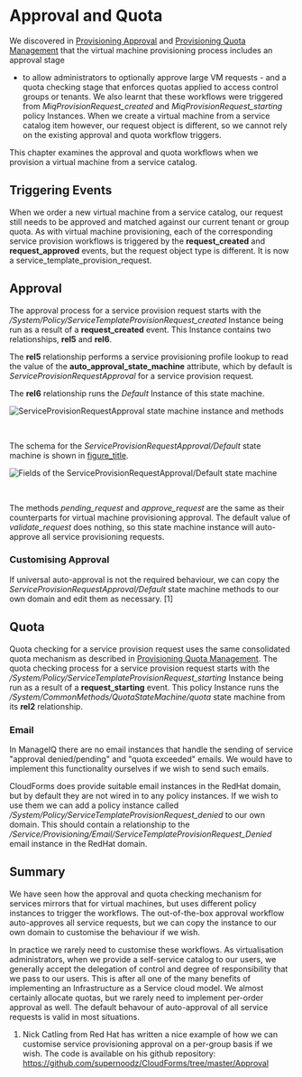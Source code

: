 # Approval and Quota

We discovered in [Provisioning
Approval](../provisioning_approval/chapter.asciidoc) and [Provisioning
Quota Management](../provisioning_quota_management/chapter.asciidoc)
that the virtual machine provisioning process includes an approval stage
- to allow administrators to optionally approve large VM requests - and
a quota checking stage that enforces quotas applied to access control
groups or tenants. We also learnt that these workflows were triggered
from *MiqProvisionRequest\_created* and *MiqProvisionRequest\_starting*
policy Instances. When we create a virtual machine from a service
catalog item however, our request object is different, so we cannot rely
on the existing approval and quota workflow triggers.

This chapter examines the approval and quota workflows when we provision
a virtual machine from a service catalog.

## Triggering Events

When we order a new virtual machine from a service catalog, our request
still needs to be approved and matched against our current tenant or
group quota. As with virtual machine provisioning, each of the
corresponding service provision workflows is triggered by the
**request\_created** and **request\_approved** events, but the request
object type is different. It is now a
service\_template\_provision\_request.

## Approval

The approval process for a service provision request starts with the
*/System/Policy/ServiceTemplateProvisionRequest\_created* Instance being
run as a result of a **request\_created** event. This Instance contains
two relationships, **rel5** and **rel6**.

The **rel5** relationship performs a service provisioning profile lookup
to read the value of the **auto\_approval\_state\_machine** attribute,
which by default is *ServiceProvisionRequestApproval* for a service
provision request.

The **rel6** relationship runs the *Default* Instance of this state
machine.

![ServiceProvisionRequestApproval state machine instance and
methods](images/ss2.png)

​  

The schema for the *ServiceProvisionRequestApproval/Default* state
machine is shown in [figure\_title](#i2).

![Fields of the ServiceProvisionRequestApproval/Default state
machine](images/ss1.png)

​  

The methods *pending\_request* and *approve\_request* are the same as
their counterparts for virtual machine provisioning approval. The
default value of *validate\_request* does nothing, so this state machine
instance will auto-approve all service provisioning requests.

### Customising Approval

If universal auto-approval is not the required behaviour, we can copy
the *ServiceProvisionRequestApproval/Default* state machine methods to
our own domain and edit them as necessary. \[1\]

## Quota

Quota checking for a service provision request uses the same
consolidated quota mechanism as described in [Provisioning Quota
Management](../provisioning_quota_management/chapter.asciidoc). The
quota checking process for a service provision request starts with the
*/System/Policy/ServiceTemplateProvisionRequest\_starting* Instance
being run as a result of a **request\_starting** event. This policy
Instance runs the */System/CommonMethods/QuotaStateMachine/quota* state
machine from its **rel2** relationship.

### Email

In ManageIQ there are no email instances that handle the sending of
service "approval denied/pending" and "quota exceeded" emails. We would
have to implement this functionality ourselves if we wish to send such
emails.

CloudForms does provide suitable email instances in the RedHat domain,
but by default they are not wired in to any policy instances. If we wish
to use them we can add a policy instance called
*/System/Policy/ServiceTemplateProvisionRequest\_denied* to our own
domain. This should contain a relationship to the
*/Service/Provisioning/Email/ServiceTemplateProvisionRequest\_Denied*
email instance in the RedHat domain.

## Summary

We have seen how the approval and quota checking mechanism for services
mirrors that for virtual machines, but uses different policy instances
to trigger the workflows. The out-of-the-box approval workflow
auto-approves all service requests, but we can copy the instance to our
own domain to customise the behaviour if we wish.

In practice we rarely need to customise these workflows. As
virtualisation administrators, when we provide a self-service catalog to
our users, we generally accept the delegation of control and degree of
responsibility that we pass to our users. This is after all one of the
many benefits of implementing an Infrastructure as a Service cloud
model. We almost certainly allocate quotas, but we rarely need to
implement per-order approval as well. The default behavour of
auto-approval of all service requests is valid in most situations.

1.  Nick Catling from Red Hat has written a nice example of how we can
    customise service provisioning approval on a per-group basis if we
    wish. The code is available on his github repository:
    <https://github.com/supernoodz/CloudForms/tree/master/Approval>
